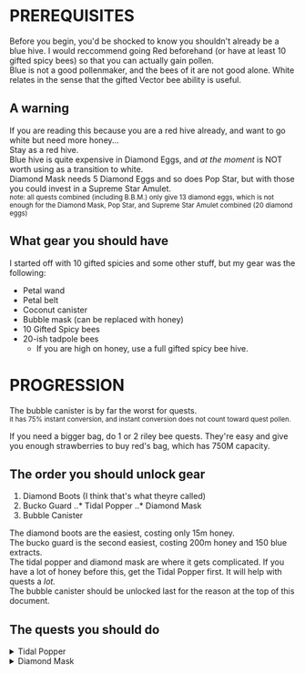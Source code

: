 PREREQUISITES
=====
Before you begin, you'd be shocked to know you shouldn't already be a blue hive. I would reccommend going Red beforehand (or have at least 10 gifted spicy bees) so that you can actually gain pollen.<br>
Blue is not a good pollenmaker, and the bees of it are not good alone. White relates in the sense that the gifted Vector bee ability is useful.

A warning
-----
If you are reading this because you are a red hive already, and want to go white but need more honey...<br>
Stay as a red hive.<br>
Blue hive is quite expensive in Diamond Eggs, and *at the moment* is NOT worth using as a transition to white.<br>
Diamond Mask needs 5 Diamond Eggs and so does Pop Star, but with those you could invest in a Supreme Star Amulet.<br>
<sub>note: all quests combined (including B.B.M.) only give 13 diamond eggs, which is not enough for the Diamond Mask, Pop Star, and Supreme Star Amulet combined (20 diamond eggs)</sub>

What gear you should have
-----
I started off with 10 gifted spicies and some other stuff, but my gear was the following:
* Petal wand<br>
* Petal belt<br>
* Coconut canister<br>
* Bubble mask (can be replaced with honey)<br>
* 10 Gifted Spicy bees<br>
* 20-ish tadpole bees<br>
  * If you are high on honey, use a full gifted spicy bee hive.<br>





PROGRESSION
=====
The bubble canister is by far the worst for quests.<br>
<sub>it has 75% instant conversion, and instant conversion does not count toward quest pollen.</sub>

If you need a bigger bag, do 1 or 2 riley bee quests. They're easy and give you enough strawberries to buy red's bag, which has 750M capacity.

The order you should unlock gear
-----
1. Diamond Boots (I think that's what theyre called)
2. Bucko Guard
..* Tidal Popper
..* Diamond Mask
4. Bubble Canister

The diamond boots are the easiest, costing only 15m honey.<br>
The bucko guard is the second easiest, costing 200m honey and 150 blue extracts.<br>
The tidal popper and diamond mask are where it gets complicated. If you have a lot of honey before this, get the Tidal Popper first. It will help with quests a <i>lot.</i><br>
The bubble canister should be unlocked last for the reason at the top of this document.

The quests you should do
-----
<details>
    <summary>Tidal Popper</summary>
    Bucko Bee quests are really all you need.<br>
    It'll give you the blueberries and everything for Tidal Popper. <i><b>I</b></i> did Shadow Bear's last quest before this <sub><sub>because its easy and gives <i>9999</i> blueberries</sub></sub> but you could do it after.
</details>

<details>
  <summary>Diamond Mask</summary>
 
  1. Black bear - Gives 1 diamond egg on one of the later quests.
  2. Brown bear - Gives 1 diamond egg (23rd quest)
  3. Shadow bear - Last quest gives 3 diamond eggs<br>
  <sub> Sage Journey 10 gives 2 diamond eggs, but requires you to collect 250b of any pollen. do sage journey 9 though and just get it over time if you don't want to do brown bear</sub>
</details>
